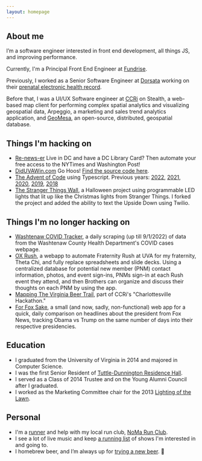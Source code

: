 ```yaml
---
layout: homepage
---
```


## About me

I’m a software engineer interested in front end development, all things JS, and improving performance.

Currently, I'm a Principal Front End Engineer at [Fundrise](https://www.fundrise.com). 

Previously, I worked as a Senior Software Engineer at [Dorsata](https://www.dorsata.com/) working on their [prenatal electronic health record](https://dorsata.com/prenatal/).

Before that, I was a UI/UX Software engineer at [CCRi](http://www.ccri.com/) on Stealth, a web-based map client for performing complex spatial analytics and visualizing geospatial data, Arpeggio, a marketing and sales trend analytics application, and [GeoMesa](http://geomesa.org), an open-source, distributed, geospatial database.

## Things I'm hacking on
- [Re-news-er](https://github.com/jdk2pq/re-news-er) Live in DC and have a DC Library Card? Then automate your free access to the NYTimes and Washington Post!
- [DidUVAWin.com](http://www.diduvawin.com/) Go Hoos! [Find the source code here](https://github.com/jdk2pq/diduvawin).
- [The Advent of Code](https://github.com/jdk2pq/advent-of-code-2023) using Typescript. Previous years: [2022](https://github.com/jdk2pq/advent-of-code-2022), [2021](https://github.com/jdk2pq/advent-of-code-2021), [2020](https://github.com/jdk2pq/advent-of-code-2020), [2019](https://github.com/jdk2pq/adventOfCode2019), [2018](https://github.com/jdk2pq/adventOfCode2018)
- [The Stranger Things Wall](https://github.com/jdk2pq/Stranger-Things-Integrated), a Halloween project using programmable LED lights that lit up like the Christmas lights from Stranger Things. I forked the project and added the ability to text the Upside Down using Twilio.

## Things I'm no longer hacking on
- [Washtenaw COVID Tracker](https://github.com/jdk2pq/washtenaw-covid-tracker), a daily scraping (up till 9/1/2022) of data from the Washtenaw County Health Department's COVID cases webpage.
- [OX Rush](https://ox-rush.onrender.com), a webapp to automate Fraternity Rush at UVA for my fraternity, Theta Chi, and fully replace spreadsheets and slide decks. Using a centralized database for potential new member (PNM) contact information, photos, and event sign-ins, PNMs sign-in at each Rush event they attend, and then Brothers can organize and discuss their thoughts on each PNM by using the app.
- [Mapping The Virginia Beer Trail](https://ccri.com/ccris-charlottesville-hackathon/), part of CCRi's "Charlottesville Hackathon."
- [For Fox Sake](https://github.com/jdk2pq/ForFoxSake), a small (and now, sadly, non-functional) web app for a quick, daily comparison on headlines about the president from Fox News, tracking Obama vs Trump on the same number of days into their respective presidencies.

## Education
- I graduated from the University of Virginia in 2014 and majored in Computer Science.
- I was the first Senior Resident of [Tuttle-Dunnington Residence Hall](http://news.virginia.edu/content/incoming-first-year-students-get-three-new-residence-halls).
- I served as a Class of 2014 Trustee and on the Young Alumni Council after I graduated.
- I worked as the Marketing Committee chair for the 2013 [Lighting of the Lawn](https://www.youtube.com/watch?v=-miMTN_jek8).

## Personal
- I'm a [runner](https://www.strava.com/athletes/29864697) and help with my local run club, [NoMa Run Club](https://nomarunclub.com/).
- I see a lot of live music and keep [a running list](http://shows.jakekenneally.com/) of shows I'm interested in and going to.
- I homebrew beer, and I’m always up for [trying a new beer](https://untappd.com/user/jkenneally). 🍻
